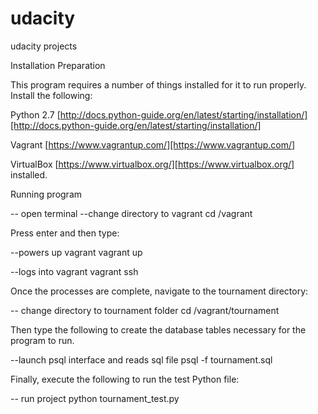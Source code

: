 # udacity
udacity projects

Installation Preparation

This program requires a number of things installed for it to run properly. Install the following:

Python 2.7 [http://docs.python-guide.org/en/latest/starting/installation/][http://docs.python-guide.org/en/latest/starting/installation/]

Vagrant [https://www.vagrantup.com/][https://www.vagrantup.com/]

VirtualBox [https://www.virtualbox.org/][https://www.virtualbox.org/] installed.



Running program

-- open terminal
--change directory to vagrant
cd /vagrant

Press enter and then type:

--powers up vagrant
vagrant up

--logs into vagrant
vagrant ssh

Once the processes are complete, navigate to the tournament directory:

-- change directory to tournament folder
cd /vagrant/tournament

Then type the following to create the database tables necessary for the program to run.

--launch psql interface and reads sql file
psql -f tournament.sql
 
Finally, execute the following to run the test Python file:

-- run project
python tournament_test.py
